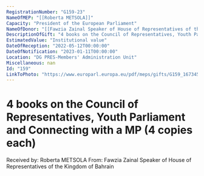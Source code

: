 ```yaml
---
RegistrationNumber: "G159-23"
NameOfMEP: "[[Roberta METSOLA]]"
Capacity: "President of the European Parliament"
NameOfDonor: "[[Fawzia Zainal Speaker of House of Representatives of the Kingdom of Bahrain]]"
DescriptionOfGift: "4 books on the Council of Representatives, Youth Parliament and Connecting with a MP (4 copies each)"
EstimatedValue: "Institutional value"
DateOfReception: "2022-05-12T00:00:00"
DateOfNotification: "2023-01-11T00:00:00"
Location: "DG PRES-Members' Administration Unit"
Miscellaneous: nan
Id: "159"
LinkToPhoto: "https://www.europarl.europa.eu/pdf/meps/gifts/G159_1673458255621.jpg#"
---
```


# 4 books on the Council of Representatives, Youth Parliament and Connecting with a MP (4 copies each)

Received by: Roberta METSOLA
From: Fawzia Zainal Speaker of House of Representatives of the Kingdom of Bahrain
